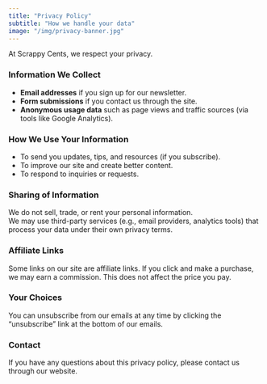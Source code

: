```yaml
---
title: "Privacy Policy"
subtitle: "How we handle your data"
image: "/img/privacy-banner.jpg"
---
```


At Scrappy Cents, we respect your privacy.

### Information We Collect
- **Email addresses** if you sign up for our newsletter.
- **Form submissions** if you contact us through the site.
- **Anonymous usage data** such as page views and traffic sources (via tools like Google Analytics).

### How We Use Your Information
- To send you updates, tips, and resources (if you subscribe).
- To improve our site and create better content.
- To respond to inquiries or requests.

### Sharing of Information
We do not sell, trade, or rent your personal information.  
We may use third-party services (e.g., email providers, analytics tools) that process your data under their own privacy terms.

### Affiliate Links
Some links on our site are affiliate links. If you click and make a purchase, we may earn a commission. This does not affect the price you pay.

### Your Choices
You can unsubscribe from our emails at any time by clicking the “unsubscribe” link at the bottom of our emails.

### Contact
If you have any questions about this privacy policy, please contact us through our website.